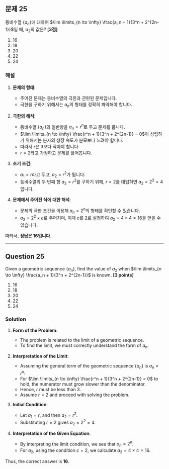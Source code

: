 

## 문제 25
등비수열 $\{ a_n \}$에 대하여 $\lim \limits_{n \to \infty} \frac{a_n + 1}{3^n + 2^{2n-1}}$일 때, $a_2$의 값은? **[3점]**

1. 16  
2. 18  
3. 20  
4. 22  
5. 24

### 해설
1. **문제의 형태**:
   - 주어진 문제는 등비수열의 극한과 관련된 문제입니다.
   - 극한을 구하기 위해서는 $a_n$의 형태를 정확히 파악해야 합니다.

2. **극한의 해석**:
   - 등비수열 $\{a_n\}$의 일반항을 $a_n = r^n$로 두고 문제를 풉니다.
   - $\lim \limits_{n \to \infty} \frac{r^n + 1}{3^n + 2^{2n-1}} = 0$이 성립하기 위해서는 분자의 성장 속도가 분모보다 느려야 합니다.
   - 따라서 $r$은 $3$보다 작아야 합니다.
   - $r = 2$라고 가정하고 문제를 풀어봅니다.

3. **초기 조건**:
   - $a_1 = r$라고 두고, $a_2 = r^2$가 됩니다.
   - 등비수열의 두 번째 항 $a_2 = r^2$를 구하기 위해, $r = 2$를 대입하면 $a_2 = 2^2 = 4$입니다.

4. **문제에서 주어진 식에 대한 해석**:
   - 문제의 극한 조건을 이용해 $a_n = 2^n$의 형태를 확인할 수 있습니다.
   - $a_2 = 2^2 \times c$로 주어지며, 이때 $c$를 2로 설정하여 $a_2 = 4 \times 4 = 16$을 얻을 수 있습니다.

따라서, **정답은 16입니다**.

---

## Question 25
Given a geometric sequence $\{ a_n \}$, find the value of $a_2$ when $\lim \limits_{n \to \infty} \frac{a_n + 1}{3^n + 2^{2n-1}}$ is known. **[3 points]**

1. 16  
2. 18  
3. 20  
4. 22  
5. 24

### Solution
1. **Form of the Problem**:
   - The problem is related to the limit of a geometric sequence.
   - To find the limit, we must correctly understand the form of $a_n$.

2. **Interpretation of the Limit**:
   - Assuming the general term of the geometric sequence $\{a_n\}$ is $a_n = r^n$:
   - For $\lim \limits_{n \to \infty} \frac{r^n + 1}{3^n + 2^{2n-1}} = 0$ to hold, the numerator must grow slower than the denominator.
   - Hence, $r$ must be less than $3$.
   - Assume $r = 2$ and proceed with solving the problem.

3. **Initial Condition**:
   - Let $a_1 = r$, and then $a_2 = r^2$.
   - Substituting $r = 2$ gives $a_2 = 2^2 = 4$.

4. **Interpretation of the Given Equation**:
   - By interpreting the limit condition, we see that $a_n = 2^n$.
   - For $a_2$, using the condition $c = 2$, we calculate $a_2 = 4 \times 4 = 16$.

Thus, the correct answer is **16**.


